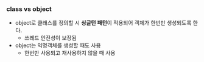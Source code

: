 ### class vs object
- object로 클래스를 정의할 시 **싱글턴 패턴**이 적용되어 객체가 한번만 생성되도록 한다.
  - 쓰레드 안전성이 보장됨
- object는 익명객체를 생성할 때도 사용
  - 한번만 사용되고 재사용하지 않을 때 사용